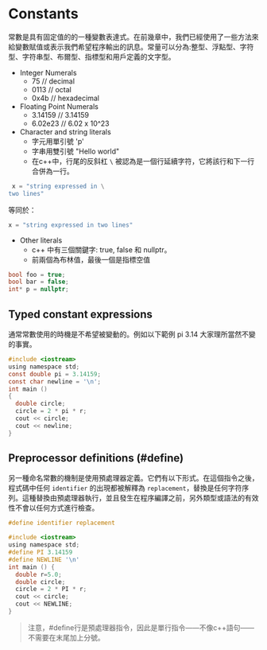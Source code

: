 # Constants
常數是具有固定值的的一種變數表達式。在前幾章中，我們已經使用了一些方法來給變數賦值或表示我們希望程序輸出的訊息。常量可以分為:整型、浮點型、字符型、字符串型、布爾型、指標型和用戶定義的文字型。

- Integer Numerals
  - 75         // decimal
  - 0113       // octal
  - 0x4b       // hexadecimal
- Floating Point Numerals
  -  3.14159    // 3.14159
  - 6.02e23    // 6.02 x 10^23
- Character and string literals
  - 字元用單引號 'p'
  - 字串用雙引號 "Hello world"
  - 在c++中，行尾的反斜杠 `\` 被認為是一個行延續字符，它將該行和下一行合併為一行。

```c
 x = "string expressed in \
two lines"
```

等同於：

```c
x = "string expressed in two lines"
```

- Other literals
  - c++ 中有三個關鍵字: true, false 和 nullptr。
  - 前兩個為布林值，最後一個是指標空值

```c
bool foo = true;
bool bar = false;
int* p = nullptr;
```

## Typed constant expressions
通常常數使用的時機是不希望被變動的。例如以下範例 pi 3.14 大家理所當然不變的事實。

```c
#include <iostream>
using namespace std;
const double pi = 3.14159;
const char newline = '\n';
int main ()
{
  double circle;
  circle = 2 * pi * r;
  cout << circle;
  cout << newline;
}
```

## Preprocessor definitions (#define)
另一種命名常數的機制是使用預處理器定義。它們有以下形式。在這個指令之後，程式碼中任何  `identifier` 的出現都被解釋為 `replacement`，替換是任何字符序列。這種替換由預處理器執行，並且發生在程序編譯之前，另外類型或語法的有效性不會以任何方式進行檢查。

```c
#define identifier replacement
```

```c
#include <iostream>
using namespace std;
#define PI 3.14159
#define NEWLINE '\n'
int main () {
  double r=5.0;
  double circle;
  circle = 2 * PI * r;
  cout << circle;
  cout << NEWLINE;
}
```

> 注意，#define行是預處理器指令，因此是單行指令——不像c++語句——不需要在末尾加上分號。